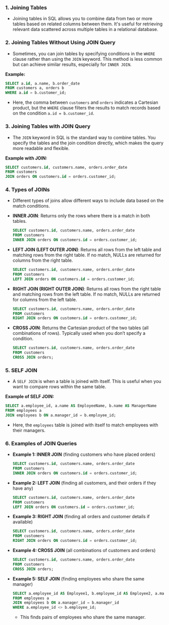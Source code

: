
### 1. **Joining Tables**
   - Joining tables in SQL allows you to combine data from two or more tables based on related columns between them. It's useful for retrieving relevant data scattered across multiple tables in a relational database.

### 2. **Joining Tables Without Using JOIN Query**
   - Sometimes, you can join tables by specifying conditions in the `WHERE` clause rather than using the `JOIN` keyword. This method is less common but can achieve similar results, especially for `INNER JOIN`.

   **Example:**
   ```sql
   SELECT a.id, a.name, b.order_date
   FROM customers a, orders b
   WHERE a.id = b.customer_id;
   ```
   - Here, the comma between `customers` and `orders` indicates a Cartesian product, but the `WHERE` clause filters the results to match records based on the condition `a.id = b.customer_id`.

### 3. **Joining Tables with JOIN Query**
   - The `JOIN` keyword in SQL is the standard way to combine tables. You specify the tables and the join condition directly, which makes the query more readable and flexible.

   **Example with JOIN:**
   ```sql
   SELECT customers.id, customers.name, orders.order_date
   FROM customers
   JOIN orders ON customers.id = orders.customer_id;
   ```

### 4. **Types of JOINs**
   - Different types of joins allow different ways to include data based on the match conditions.

   - **INNER JOIN**: Returns only the rows where there is a match in both tables.
     ```sql
     SELECT customers.id, customers.name, orders.order_date
     FROM customers
     INNER JOIN orders ON customers.id = orders.customer_id;
     ```

   - **LEFT JOIN (LEFT OUTER JOIN)**: Returns all rows from the left table and matching rows from the right table. If no match, NULLs are returned for columns from the right table.
     ```sql
     SELECT customers.id, customers.name, orders.order_date
     FROM customers
     LEFT JOIN orders ON customers.id = orders.customer_id;
     ```

   - **RIGHT JOIN (RIGHT OUTER JOIN)**: Returns all rows from the right table and matching rows from the left table. If no match, NULLs are returned for columns from the left table.
     ```sql
     SELECT customers.id, customers.name, orders.order_date
     FROM customers
     RIGHT JOIN orders ON customers.id = orders.customer_id;
     ```

   - **CROSS JOIN**: Returns the Cartesian product of the two tables (all combinations of rows). Typically used when you don’t specify a condition.
     ```sql
     SELECT customers.id, customers.name, orders.order_date
     FROM customers
     CROSS JOIN orders;
     ```

### 5. **SELF JOIN**
   - A `SELF JOIN` is when a table is joined with itself. This is useful when you want to compare rows within the same table.

   **Example of SELF JOIN:**
   ```sql
   SELECT a.employee_id, a.name AS EmployeeName, b.name AS ManagerName
   FROM employees a
   JOIN employees b ON a.manager_id = b.employee_id;
   ```
   - Here, the `employees` table is joined with itself to match employees with their managers.

### 6. **Examples of JOIN Queries**

   - **Example 1: INNER JOIN** (finding customers who have placed orders)
     ```sql
     SELECT customers.id, customers.name, orders.order_date
     FROM customers
     INNER JOIN orders ON customers.id = orders.customer_id;
     ```

   - **Example 2: LEFT JOIN** (finding all customers, and their orders if they have any)
     ```sql
     SELECT customers.id, customers.name, orders.order_date
     FROM customers
     LEFT JOIN orders ON customers.id = orders.customer_id;
     ```

   - **Example 3: RIGHT JOIN** (finding all orders and customer details if available)
     ```sql
     SELECT customers.id, customers.name, orders.order_date
     FROM customers
     RIGHT JOIN orders ON customers.id = orders.customer_id;
     ```

   - **Example 4: CROSS JOIN** (all combinations of customers and orders)
     ```sql
     SELECT customers.id, customers.name, orders.order_date
     FROM customers
     CROSS JOIN orders;
     ```

   - **Example 5: SELF JOIN** (finding employees who share the same manager)
     ```sql
     SELECT a.employee_id AS Employee1, b.employee_id AS Employee2, a.manager_id
     FROM employees a
     JOIN employees b ON a.manager_id = b.manager_id
     WHERE a.employee_id <> b.employee_id;
     ```
     - This finds pairs of employees who share the same manager.

